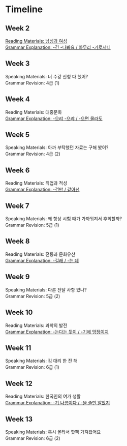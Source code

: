 # Timeline

## Week 2
[Reading Materials: 남성과 여성](week2-reading.md)  
[Grammar Explanation: -긴 -나봐요 / 아무리 -기로서니](week2-grammar.md)

## Week 3
Speaking Materials: 너 수강 신청 다 했어?  
Grammar Revision: 4급 (1)

## Week 4
Reading Materials: 대중문화  
[Grammar Explanation: -으랴 -으랴 / -으면 몰라도](week4-grammar.md)

## Week 5
Speaking Materials: 아까 부탁했던 자료는 구해 봤어?  
Grammar Revision: 4급 (2)

## Week 6
Reading Materials: 직업과 적성  
[Grammar Explanation: -건만 / 같아선](week6-grammar.md)

## Week 7
Speaking Materials: 왜 항상 시험 때가 가까워져서 후회할까?  
Grammar Revision: 5급 (1)

## Week 8
Reading Materials: 전통과 문화유산  
[Grammar Explanation: -길래 / -는 데](week8-grammar.md)

## Week 9
Speaking Materials: 다른 전달 사항 있나?  
Grammar Revision: 5급 (2)

## Week 10
Reading Materials: 과학의 발전  
[Grammar Explanation: -는다는 듯이 / -기에 망정이지](week10-grammar.md)

## Week 11
Speaking Materials: 김 대리 한 잔 해  
Grammar Revision: 6급 (1)

## Week 12
Reading Materials: 한국인의 여가 생활  
[Grammar Explanation: -기 나름이다 / -을 줄만 알았지](week12-grammar.md)

## Week 13
Speaking Materials: 혹시 몰라서 핫팩 가져왔어요  
Grammar Revision: 6급 (2)
